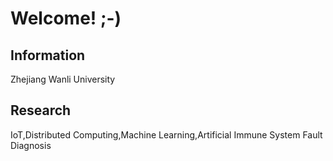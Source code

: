# Welcome! ;-)


## Information

Zhejiang Wanli University


## Research

IoT,Distributed Computing,Machine Learning,Artificial Immune System
Fault Diagnosis